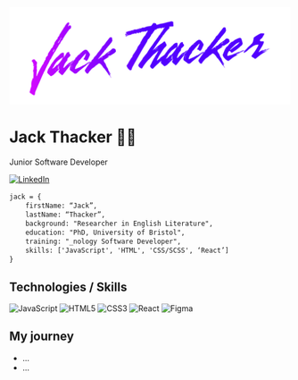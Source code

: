 <img src="./thacker-banner.png" alt="banner" title="banner">

# Jack Thacker 🧑‍💻

Junior Software Developer

[![LinkedIn](https://img.shields.io/badge/-LinkedIn-0A66C2?logo=linkedin&logoColor=white&style=for-the-badge)](https://www.linkedin.com/in/jack-thacker-b568b11b4/)

```
jack = {
	firstName: “Jack”,
	lastName: “Thacker”,
	background: "Researcher in English Literature",
    education: "PhD, University of Bristol",
	training: "_nology Software Developer",
	skills: ['JavaScript', 'HTML', 'CSS/SCSS', ‘React’]
}
```

## Technologies / Skills

![JavaScript](https://img.shields.io/badge/-JavaScript-F7DF1E?logo=javascript&logoColor=white&style=for-the-badge&link=/)
![HTML5](https://img.shields.io/badge/-HTML5-E34F26?logo=html5&logoColor=white&style=for-the-badge&link=/)
![CSS3](https://img.shields.io/badge/-CSS3-1572B6?logo=css3&logoColor=white&style=for-the-badge&link=/)
![React](https://img.shields.io/badge/-React-61DAFB?logo=react&logoColor=white&style=for-the-badge&link=/)
![Figma](https://img.shields.io/badge/-Figma-F24E1E?logo=figma&logoColor=white&style=for-the-badge&link=/)

## My journey

- ...
- ...
